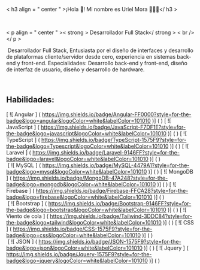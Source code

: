  < h3  align = " center " >¡Hola 👋! Mi nombre es Uriel Mora 👨🏻‍💻</ h3 >
</p>​​

< p  align = " center " >< strong > Desarrollador Full Stack</ strong > < br /> </ p >

<pag>​​
  Desarrollador Full Stack, Entusiasta por el diseño de interfaces y desarrollo de plataformas cliente/servidor desde cero, experiencia en sistemas back-end y front-end.
Especialidades: Desarrollo back-end y front-end, diseño de interfaz de usuario, diseño y desarrollo de hardware.
</p>​​


## Habilidades:
[ ![ Angular ] ( https://img.shields.io/badge/Angular-FF0000?style=for-the-badge&logo=angular&logoColor=white&labelColor=101010 )] ( )
[ ![ JavaScript ] ( https://img.shields.io/badge/JavaScript-F7DF1E?style=for-the-badge&logo=javascript&logoColor=white&labelColor=101010 )] ( )
[ ![ TypeScript ] ( https://img.shields.io/badge/TypeScript-1575F9?style=for-the-badge&logo=Typescript&logoColor=white&labelColor=101010 )] ( )
[ ![ Laravel ] ( https://img.shields.io/badge/Laravel-9146FF?style=for-the-badge&logo=laravel&logoColor=white&labelColor=101010 )] ( )
</br>​​
[ ![ MySQL ] ( https://img.shields.io/badge/MySQL-4479A1?style=for-the-badge&logo=mysql&logoColor=white&labelColor=101010 )] ( )
[ ![ MongoDB ] ( https://img.shields.io/badge/MongoDB-47A248?style=for-the-badge&logo=mongodb&logoColor=white&labelColor=101010 )] ( )
[ ![ Firebase ] ( https://img.shields.io/badge/Firebase-FFCA28?style=for-the-badge&logo=firebase&logoColor=white&labelColor=101010 )] ( )
</br>​​
[ ![ Bootstrap ] ( https://img.shields.io/badge/Bootstrap-9146FF?style=for-the-badge&logo=bootstrap&logoColor=white&labelColor=101010 )] ( )
[ ![ Viento de cola ] ( https://img.shields.io/badge/Tailwind-3DDC84?style=for-the-badge&logo=tailwind&logoColor=white&labelColor=101010 )] ( )
[ ![ CSS ] ( https://img.shields.io/badge/CSS-1575F9?style=for-the-badge&logo=css&logoColor=white&labelColor=101010 )] ( )
</br>​​
[ ![ JSON ] ( https://img.shields.io/badge/JSON-1575F9?style=for-the-badge&logo=json&logoColor=white&labelColor=101010 )] ( )
[ ![ Jquery ] ( https://img.shields.io/badge/Jquery-1575F9?style=for-the-badge&logo=jquery&logoColor=white&labelColor=101010 )] ( )







